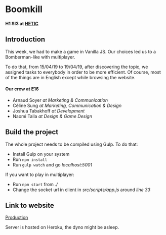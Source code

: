 # Boomkill

#### H1 SI3 at [HETIC](https://www.hetic.net/)

## Introduction

This week, we had to make a game in Vanilla JS. Our choices led us to a Bomberman-like with multiplayer.

To do that, from 15/04/19 to 19/04/19, after discovering the topic, we assigned tasks to everybody in order to be more efficient. Of course, most of the things are in English except while browsing the website.

#### Our crew at E16
- Arnaud Soyer *at Marketing & Communication*
- Céline Sung *at Marketing, Communication & Design*
- Joshua Tabakhoff *at Development*
- Naomi Talla *at Design & Game Design*

## Build the project

The whole project needs to be compiled using Gulp. To do that:

- Install Gulp on your system
- Run ```npm install```
- Run ```gulp watch``` and go *localhost:5001*


If you want to play in multiplayer: 
- Run ```npm start``` from *./*
- Change the socket url in client in *src/scripts/app.js* around *line 33*

## Link to website

[Production](https://boomkill.joshua.ovh)

Server is hosted on Heroku, the dyno might be asleep.